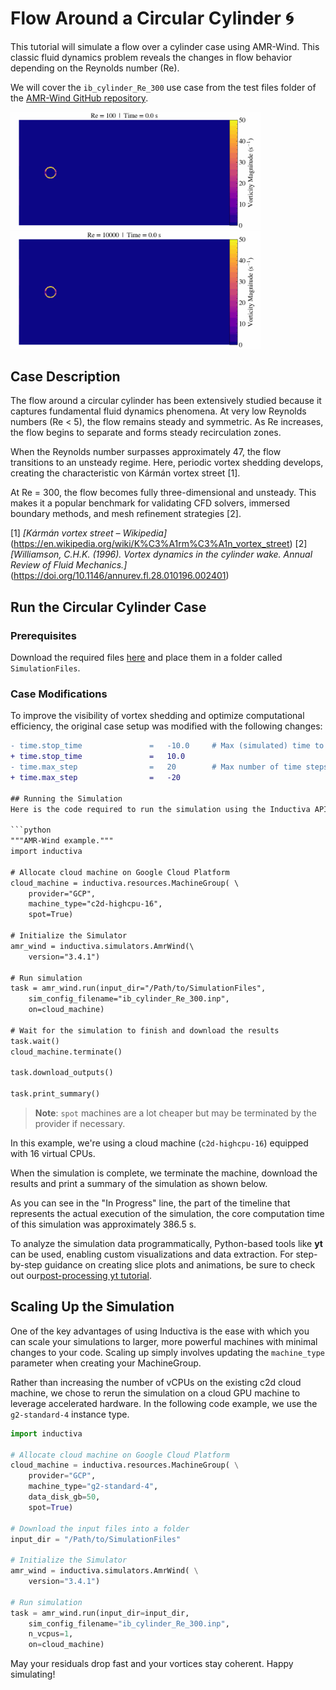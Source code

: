 # Flow Around a Circular Cylinder 🌀
This tutorial will simulate a flow over a cylinder case using AMR-Wind. This classic fluid dynamics problem reveals the changes in flow behavior depending on the Reynolds number (Re).

We will cover the `ib_cylinder_Re_300` use case from the test files folder of the [AMR-Wind GitHub repository](https://github.com/Exawind/amr-wind/tree/v3.4.0).

<img src="_static/Re100.gif" alt="Demo Animation" width="400"/>  <img src="_static/Re10000.gif" alt="Demo Animation" width="400"/>

## Case Description
The flow around a circular cylinder has been extensively studied because it captures fundamental fluid dynamics phenomena. At very low Reynolds numbers (Re < 5), the flow remains steady and symmetric. As Re increases, the flow begins to separate and forms steady recirculation zones. 

When the Reynolds number surpasses approximately 47, the flow transitions to an unsteady regime. Here, periodic vortex shedding develops, creating the characteristic von Kármán vortex street [1].

At Re = 300, the flow becomes fully three-dimensional and unsteady. This makes it a popular benchmark for validating CFD solvers, immersed boundary methods, and mesh refinement strategies [2].


[1] *[Kármán vortex street – Wikipedia]*(https://en.wikipedia.org/wiki/K%C3%A1rm%C3%A1n_vortex_street)
[2] *[Williamson, C.H.K. (1996). Vortex dynamics in the cylinder wake. Annual Review of Fluid Mechanics.]*(https://doi.org/10.1146/annurev.fl.28.010196.002401)

## Run the Circular Cylinder Case

### Prerequisites
Download the required files [here](https://github.com/Exawind/amr-wind/tree/main/test/test_files/ib_cylinder_Re_300) and place them in a folder called `SimulationFiles`. 

### Case Modifications
To improve the visibility of vortex shedding and optimize computational efficiency, the original case setup was modified with the following changes:


```diff
- time.stop_time               =   -10.0     # Max (simulated) time to evolve
+ time.stop_time               =   10.0 
- time.max_step                =   20        # Max number of time steps
+ time.max_step                =   -20 

## Running the Simulation
Here is the code required to run the simulation using the Inductiva API:

```python
"""AMR-Wind example."""
import inductiva

# Allocate cloud machine on Google Cloud Platform
cloud_machine = inductiva.resources.MachineGroup( \
    provider="GCP",
    machine_type="c2d-highcpu-16",
    spot=True)

# Initialize the Simulator
amr_wind = inductiva.simulators.AmrWind(\
    version="3.4.1")

# Run simulation
task = amr_wind.run(input_dir="/Path/to/SimulationFiles",
    sim_config_filename="ib_cylinder_Re_300.inp",
    on=cloud_machine)

# Wait for the simulation to finish and download the results
task.wait()
cloud_machine.terminate()

task.download_outputs()

task.print_summary()

```

> **Note**: `spot` machines are a lot cheaper but may be terminated by the provider if necessary.

In this example, we're using a cloud machine (`c2d-highcpu-16`) equipped with 16 virtual CPUs.

When the simulation is complete, we terminate the machine, download the results and print a summary of the simulation as shown below.

<include task print summary>

As you can see in the "In Progress" line, the part of the timeline that
represents the actual execution of the simulation, 
the core computation time of this simulation was approximately 386.5 s.

To analyze the simulation data programmatically, Python-based tools like **yt** can be used, enabling custom visualizations and data extraction. For step-by-step guidance on creating slice plots and animations, be sure to check out our[post-processing yt tutorial](https://inductiva.ai/guides/amr-wind/using-yt).

## Scaling Up the Simulation
One of the key advantages of using Inductiva is the ease with which you can scale your simulations to larger, more powerful machines with minimal changes to your code. Scaling up simply involves updating the `machine_type` parameter when creating your MachineGroup.

Rather than increasing the number of vCPUs on the existing c2d cloud machine, we chose to rerun the simulation on a cloud GPU machine to leverage accelerated hardware. In the following code example, we use the `g2-standard-4` instance type.

```python
import inductiva

# Allocate cloud machine on Google Cloud Platform
cloud_machine = inductiva.resources.MachineGroup( \
    provider="GCP",
    machine_type="g2-standard-4",
    data_disk_gb=50,
    spot=True)

# Download the input files into a folder
input_dir = "/Path/to/SimulationFiles"

# Initialize the Simulator
amr_wind = inductiva.simulators.AmrWind( \
    version="3.4.1")

# Run simulation
task = amr_wind.run(input_dir=input_dir,
    sim_config_filename="ib_cylinder_Re_300.inp",
    n_vcpus=1,
    on=cloud_machine)
```

<table both results and compare them in a sentence>

May your residuals drop fast and your vortices stay coherent. Happy simulating!